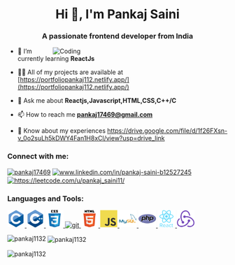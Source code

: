 

<h1 align="center">Hi 👋, I'm Pankaj Saini</h1>
<h3 align="center">A passionate frontend developer from India</h3>
<img align="right" alt="Coding" width="400" src="https://img.freepik.com/premium-vector/amidst-intense-atmosphere-virtual-hackathon-teen-coder-calmly-debugging-their-project_216520-131542.jpg?w=740">

- 🌱 I’m currently learning **ReactJs**

- 👨‍💻 All of my projects are available at [https://portfoliopankaj112.netlify.app/](https://portfoliopankaj112.netlify.app/)

- 💬 Ask me about **Reactjs,Javascript,HTML,CSS,C++/C**

- 📫 How to reach me **pankaj17469@gmail.com**

- 📄 Know about my experiences https://drive.google.com/file/d/1f26FXsn-v_0o2suLh5kDWY4Fan1H8xCl/view?usp=drive_link

<h3 align="left">Connect with me:</h3>
<p align="left">
<a href="https://twitter.com/pankaj17469" target="blank"><img align="center" src="https://raw.githubusercontent.com/rahuldkjain/github-profile-readme-generator/master/src/images/icons/Social/twitter.svg" alt="pankaj17469" height="30" width="40" /></a>
<a href="https://linkedin.com/in/www.linkedin.com/in/pankaj-saini-b12527245" target="blank"><img align="center" src="https://raw.githubusercontent.com/rahuldkjain/github-profile-readme-generator/master/src/images/icons/Social/linked-in-alt.svg" alt="www.linkedin.com/in/pankaj-saini-b12527245" height="30" width="40" /></a>
<a href="https://www.leetcode.com/https://leetcode.com/u/pankaj_saini11/" target="blank"><img align="center" src="https://raw.githubusercontent.com/rahuldkjain/github-profile-readme-generator/master/src/images/icons/Social/leet-code.svg" alt="https://leetcode.com/u/pankaj_saini11/" height="30" width="40" /></a>
</p>

<h3 align="left">Languages and Tools:</h3>
<p align="left"> <a href="https://www.cprogramming.com/" target="_blank" rel="noreferrer"> <img src="https://raw.githubusercontent.com/devicons/devicon/master/icons/c/c-original.svg" alt="c" width="40" height="40"/> </a> <a href="https://www.w3schools.com/cpp/" target="_blank" rel="noreferrer"> <img src="https://raw.githubusercontent.com/devicons/devicon/master/icons/cplusplus/cplusplus-original.svg" alt="cplusplus" width="40" height="40"/> </a> <a href="https://www.w3schools.com/css/" target="_blank" rel="noreferrer"> <img src="https://raw.githubusercontent.com/devicons/devicon/master/icons/css3/css3-original-wordmark.svg" alt="css3" width="40" height="40"/> </a> <a href="https://git-scm.com/" target="_blank" rel="noreferrer"> <img src="https://www.vectorlogo.zone/logos/git-scm/git-scm-icon.svg" alt="git" width="40" height="40"/> </a> <a href="https://www.w3.org/html/" target="_blank" rel="noreferrer"> <img src="https://raw.githubusercontent.com/devicons/devicon/master/icons/html5/html5-original-wordmark.svg" alt="html5" width="40" height="40"/> </a> <a href="https://developer.mozilla.org/en-US/docs/Web/JavaScript" target="_blank" rel="noreferrer"> <img src="https://raw.githubusercontent.com/devicons/devicon/master/icons/javascript/javascript-original.svg" alt="javascript" width="40" height="40"/> </a> <a href="https://www.mysql.com/" target="_blank" rel="noreferrer"> <img src="https://raw.githubusercontent.com/devicons/devicon/master/icons/mysql/mysql-original-wordmark.svg" alt="mysql" width="40" height="40"/> </a> <a href="https://www.php.net" target="_blank" rel="noreferrer"> <img src="https://raw.githubusercontent.com/devicons/devicon/master/icons/php/php-original.svg" alt="php" width="40" height="40"/> </a> <a href="https://reactjs.org/" target="_blank" rel="noreferrer"> <img src="https://raw.githubusercontent.com/devicons/devicon/master/icons/react/react-original-wordmark.svg" alt="react" width="40" height="40"/> </a> <a href="https://redux.js.org" target="_blank" rel="noreferrer"> <img src="https://raw.githubusercontent.com/devicons/devicon/master/icons/redux/redux-original.svg" alt="redux" width="40" height="40"/> </a> </p>

<p><img align="left" src="https://github-readme-stats.vercel.app/api/top-langs?username=pankaj1132&show_icons=true&locale=en&layout=compact" alt="pankaj1132" /></p>

<p>&nbsp;<img align="center" src="https://github-readme-stats.vercel.app/api?username=pankaj1132&show_icons=true&locale=en" alt="pankaj1132" /></p>

<p><img align="center" src="https://github-readme-streak-stats.herokuapp.com/?user=pankaj1132&" alt="pankaj1132" /></p>

